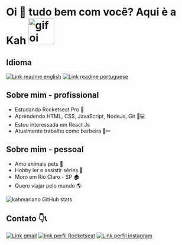 # Oi 👋 tudo bem com você? Aqui è a Kah <img src="https://images6.fanpop.com/image/photos/37800000/-Hello-penguins-of-madagascar-37800672-500-500.gif" alt="gif oi" width="70"/>

## Idioma
[![Link readme english](https://img.shields.io/badge/-En-blue)](https://github.com/kahmariano/kahmariano//main/README.md)
[![Link readme portuguese](https://img.shields.io/badge/-Pt__Br-orange)]()

## Sobre mim - profissional
 * Estudando Rocketseat Pro 🚀
 * Aprendendo HTML, CSS, JavaScript, NodeJs, Git 📝💻
 * Estou interessada em React Js
 * Atualmente trabalho como barbeira 💈✂
## Sobre mim - pessoal

 * Amo animais pets 🐶
 * Hobby ler e assistir séries 📗
 * Moro em Rio Claro - SP 🏠
 * Quero viajar pelo mundo 🌎

![kahmariano GitHub stats](https://github-readme-stats.vercel.app/api?username=kahmariano&show_icons=true&theme=midnight-purple)

## Contato 👇📞
[![Link gmail](https://img.shields.io/badge/-Gmail-red)](https://mail.google.com/mail/u/0/#inbox)
[![link perfil Rocketseat](https://img.shields.io/badge/-Perfil%20Rocketseat-purple)](https://app.rocketseat.com.br/dashboard)
[![Link perfil instagram](https://img.shields.io/badge/-Instagram-pink)](https://www.instagram.com/kahbarber/)
